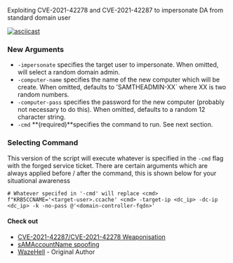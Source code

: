 Exploiting CVE-2021-42278 and CVE-2021-42287 to impersonate DA from standard domain user 

[![asciicast](https://asciinema.org/a/SnQ66XtmZLzXZQ8QwWwAYs8Dm.svg)](https://asciinema.org/a/SnQ66XtmZLzXZQ8QwWwAYs8Dm)

### New Arguments
- `-impersonate` specifies the target user to impersonate. When omitted, will select a random domain admin.
- `-computer-name` specifies the name of the new computer which will be create. When omitted, defaults to 'SAMTHEADMIN-XX` where XX is two random numbers.
- `-computer-pass` specifies the password for the new computer (probably not necessary to do this). When omitted, defaults to a random 12 character string. 
- `-cmd` **(required)**specifies the command to run. See next section.

### Selecting Command
This version of the script will execute whatever is specified in the `-cmd` flag with the forged service ticket. There are certain arguments which are always applied before / after the command, this is shown below for your situational awareness

```
# Whatever specifed in '-cmd' will replace <cmd>
f"KRB5CCNAME='<target-user>.ccache' <cmd> -target-ip <dc_ip> -dc-ip <dc_ip> -k -no-pass @'<domain-controller-fqdn>'
```

#### Check out 
- [CVE-2021-42287/CVE-2021-42278 Weaponisation ](https://exploit.ph/cve-2021-42287-cve-2021-42278-weaponisation.html)
- [sAMAccountName spoofing](https://www.thehacker.recipes/ad/movement/kerberos/samaccountname-spoofing)
- [WazeHell](https://github.com/WazeHell/sam-the-admin) - Original Author